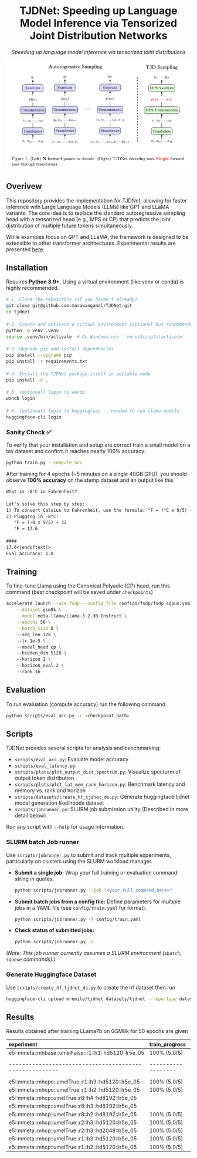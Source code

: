 <!-- # TJDNet: Speeding up Language Model Inference via Tensorized Joint Distribution Networks

Speeding up language model inference via tensorized joint distributions. This codebase implements TJDNet for GPT and LLAMA models but can be easily extended to other models. -->

<div align="center">

<h1>TJDNet: Speeding up Language Model Inference via Tensorized Joint Distribution Networks</h1>


<i> Speeding up language model inference via tensorized joint distributions </i>


<img src="assets/image.png" style="width: 500;" />
<!-- <i>Speeding up language model inference via tensorized joint distributions.</i> -->

<!-- <i> (Left) N forward passes to decode. (Right) TJDNet decoding uses Single forward
pass through transformer</i> -->

</div>

## Overivew

This repository provides the implementation for TJDNet, allowing for faster inference with Large Language Models (LLMs) like GPT and LLaMA variants. The core idea is to replace the standard autoregressive sampling head with a tensorized head (e.g., MPS or CP) that predicts the joint distribution of multiple future tokens simultaneously.

While examples focus on GPT and LLaMA, the framework is designed to be extensible to other transformer architectures. Experimental results are presented [here](#Results).


## Installation 
Requires **Python 3.9+**. Using a virtual environment (like venv or conda) is highly recommended.

```bash
# 1. Clone the repository (if you haven't already)
git clone git@github.com:marawangamal/TJDNet.git
cd tjdnet

# 2. Create and activate a virtual environment (optional but recommended)
python -m venv .venv
source .venv/bin/activate  # On Windows use `.venv\Scripts\activate`

# 3. Upgrade pip and install dependencies
pip install --upgrade pip
pip install -r requirements.txt

# 4. Install the TJDNet package itself in editable mode
pip install -e .

# 5. (optional) login to wandb
wandb login

# 6. (optional) login to huggingface -- needed to run llama models
huggingface-cli login
```

### Sanity Check ✅

To verify that your installation and setup are correct train a small model on a toy dataset and confirm it reaches nearly 100% accuracy:

```bash
python train.py --compute_acc
```

After training for 4 epochs (~5 minutes on a single 40GB GPU), you should observe **100% accuracy** on the stemp dataset and an output like this

```txt
What is -8°C in Fahrenheit?

Let's solve this step by step:
1) To convert Celsius to Fahrenheit, use the formula: °F = (°C x 9/5) + 32
2) Plugging in -8°C:
   °F = (-8 x 9/5) + 32
   °F = 17.6

####
17.6<|endoftext|>
Eval accuracy: 1.0
```



## Training

To fine-tune Llama using the Canonical Polyadic (CP) head, run this command (best checkpoint will be saved under `checkpoints`)
```bash 
accelerate launch --use_fsdp --config_file configs/fsdp/fsdp_4gpus.yaml train.py \
    --dataset gsm8k \
    --model meta-llama/Llama-3.2-3B-Instruct \
    --epochs 50 \
    --batch_size 8 \ 
    --seq_len 128 \ 
    --lr 1e-5 \ 
    --model_head cp \ 
    --hidden_dim 5120 \ 
    --horizon 2 \ 
    --horizon_eval 2 \ 
    --rank 16
```

## Evaluation
To run evaluation (compute accuracy) run the following command
```bash 
python scripts/eval_acc.py -c <checkpoint_path>
```

## Scripts

TJDNet provides several scripts for analysis and benchmarking:

- `scripts/eval_acc.py`: Evaluate model accuracy
- `scripts/eval_latency.py`: 
- `scripts/plots/plot_output_dist_spectrum.py`: Visualize specturm of output token distribution
- `scripts/plots/plot_lat_mem_rank_horizon.py`: Benchmark latency and memory vs. rank and horizon
- `scripts/datasets/create_hf_tjdnet_ds.py`: Generate huggingface tjdnet model generation likelihoods dataset
- `scripts/jobrunner.py`: SLURM job submission utility (Described in more detail below)

Run any script with `--help` for usage information.


### SLURM batch Job runner

Use `scripts/jobrunner.py` to submit and track multiple experiments, particularly on clusters using the SLURM workload manager.

* **Submit a single job:**
    Wrap your full training or evaluation command string in quotes.
    ```bash
    python scripts/jobrunner.py --job "<your_full_command_here>"
    ```

* **Submit batch jobs from a config file:**
    Define parameters for multiple jobs in a YAML file (see `config/train.yaml` for format).
    ```bash
    python scripts/jobrunner.py -f config/train.yaml
    ```

* **Check status of submitted jobs:**
    ```bash
    python scripts/jobrunner.py -s
    ```

*(Note: This job runner currently assumes a SLURM environment (`sbatch`, `squeue` commands).)*


### Generate Huggingface Dataset

Use `scripts/create_hf_tjdnet_ds.py` to create the hf dataset then run 
```bash
huggingface-cli upload mremila/tjdnet datasets/tjdnet --repo-type dataset
```

## Results
Results obtained after training LLama7b on GSM8k for 50 epochs are given


| experiment                                            | train_progress   |    accuracy | accuracy_progress   |   latency |
|:------------------------------------------------------|:-----------------|------------:|:--------------------|----------:|
| e5::mmeta::mhbase::umelFalse::r1::h1::hd5120::lr5e_05 | 100% (5.0/5)     |   0.435178  | 100% 1319/1319      |  nan      |
|-------------------------------------------------------|------------------|-------------|---------------------|-----------|
| e5::mmeta::mhcpo::umelTrue::r1::h3::hd5120::lr5e_05   | 100% (5.0/5)     |   0.0784314 | 4% 51/1319          |  nan      |
| e5::mmeta::mhcpo::umelTrue::r1::h2::hd5120::lr5e_05   | 100% (5.0/5)     |   0.215686  | 4% 51/1319          |  nan      |
| e5::mmeta::mhcp::umelTrue::r8::h4::hd8192::lr5e_05    |                  | nan         |                     |  nan      |
| e5::mmeta::mhcp::umelTrue::r8::h3::hd8192::lr5e_05    |                  | nan         |                     |  nan      |
| e5::mmeta::mhcp::umelTrue::r8::h2::hd8192::lr5e_05    | 100% (5.0/5)     |   0.266111  | 100% 1319/1319      |  nan      |
| e5::mmeta::mhcp::umelTrue::r2::h3::hd5120::lr5e_05    | 100% (5.0/5)     |   0.0784314 | 4% 51/1319          |  nan      |
| e5::mmeta::mhcp::umelTrue::r2::h3::hd2048::lr5e_05    | 100% (5.0/5)     |   0.0588235 | 4% 51/1319          |  nan      |
| e5::mmeta::mhcp::umelTrue::r1::h3::hd5120::lr5e_05    | 100% (5.0/5)     |   0.100076  | 100% 1319/1319      |  nan      |
| e5::mmeta::mhcp::umelTrue::r1::h2::hd5120::lr5e_05    | 100% (5.0/5)     |   0.221028  | 99% 1303/1319       |  nan      |
